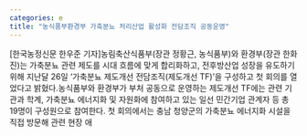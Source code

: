 ```yaml
---
categories: e
title: "농식품부환경부 가축분뇨 처리산업 활성화 전담조직 공동운영"
---
```

[한국농정신문 한우준 기자]농림축산식품부(장관 정황근, 농식품부)와 환경부(장관 한화진)는 가축분뇨 관련 제도를 시대 흐름에 맞게 합리화하고, 전후방산업 성장을 유도하기 위해 지난달 26일 ‘가축분뇨 제도개선 전담조직(제도개선 TF)’을 구성하고 첫 회의를 열었다고 밝혔다.농식품부와 환경부가 부처 공동으로 운영하는 제도개선 TF에는 관련 기관과 학계, 가축분뇨 에너지화 및 자원화에 참여하고 있는 일선 민간기업 관계자 등 총 19명이 구성원으로 참여한다. 첫 회의에서는 충남 청양군의 가축분뇨 에너지화 시설을 직접 방문해 관련 현장 애